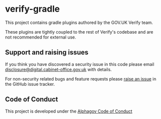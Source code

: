 verify-gradle
=============

This project contains gradle plugins authored by the GOV.UK Verify team.

These plugins are tightly coupled to the rest of Verify's codebase and are not
recommended for external use.

Support and raising issues
--------------------------

If you think you have discovered a security issue in this code please email [disclosure@digital.cabinet-office.gov.uk](mailto:disclosure@digital.cabinet-office.gov.uk) with details.

For non-security related bugs and feature requests please [raise an issue](https://github.com/alphagov/verify-gradle/issues/new) in the GitHub issue tracker.

Code of Conduct
---------------

This project is developed under the [Alphagov Code of Conduct](https://github.com/alphagov/code-of-conduct)
